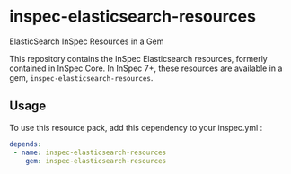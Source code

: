 # inspec-elasticsearch-resources
ElasticSearch InSpec Resources in a Gem

This repository contains the InSpec Elasticsearch resources, formerly contained in InSpec Core. In InSpec 7+, these resources are available in a gem, `inspec-elasticsearch-resources`.

## Usage

To use this resource pack, add this dependency to your inspec.yml :

```yaml
depends:
 - name: inspec-elasticsearch-resources
    gem: inspec-elasticsearch-resources
```

